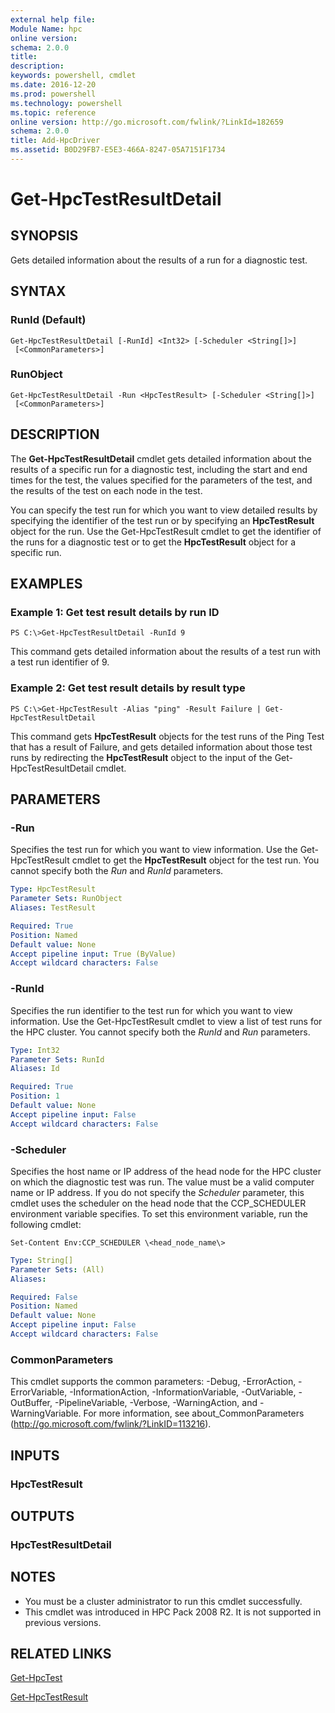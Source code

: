 ```yaml
---
external help file:
Module Name: hpc
online version:
schema: 2.0.0
title:
description:
keywords: powershell, cmdlet
ms.date: 2016-12-20
ms.prod: powershell
ms.technology: powershell
ms.topic: reference
online version: http://go.microsoft.com/fwlink/?LinkId=182659
schema: 2.0.0
title: Add-HpcDriver
ms.assetid: B0D29FB7-E5E3-466A-8247-05A7151F1734
---
```


# Get-HpcTestResultDetail

## SYNOPSIS
Gets detailed information about the results of a run for a diagnostic test.

## SYNTAX

### RunId (Default)
```
Get-HpcTestResultDetail [-RunId] <Int32> [-Scheduler <String[]>]
 [<CommonParameters>]
```

### RunObject
```
Get-HpcTestResultDetail -Run <HpcTestResult> [-Scheduler <String[]>]
 [<CommonParameters>]
```

## DESCRIPTION
The **Get-HpcTestResultDetail** cmdlet gets detailed information about the results of a specific run for a diagnostic test, including the start and end times for the test, the values specified for the parameters of the test, and the results of the test on each node in the test.

You can specify the test run for which you want to view detailed results by specifying the identifier of the test run or by specifying an **HpcTestResult** object for the run.
Use the Get-HpcTestResult cmdlet to get the identifier of the runs for a diagnostic test or to get the **HpcTestResult** object for a specific run.

## EXAMPLES

### Example 1: Get test result details by run ID
```
PS C:\>Get-HpcTestResultDetail -RunId 9
```

This command gets detailed information about the results of a test run with a test run identifier of 9.

### Example 2: Get test result details by result type
```
PS C:\>Get-HpcTestResult -Alias "ping" -Result Failure | Get-HpcTestResultDetail
```

This command gets **HpcTestResult** objects for the test runs of the Ping Test that has a result of Failure, and gets detailed information about those test runs by redirecting the **HpcTestResult** object to the input of the Get-HpcTestResultDetail cmdlet.

## PARAMETERS

### -Run
Specifies the test run for which you want to view information.
Use the Get-HpcTestResult cmdlet to get the **HpcTestResult** object for the test run.
You cannot specify both the *Run* and *RunId* parameters.

```yaml
Type: HpcTestResult
Parameter Sets: RunObject
Aliases: TestResult

Required: True
Position: Named
Default value: None
Accept pipeline input: True (ByValue)
Accept wildcard characters: False
```

### -RunId
Specifies the run identifier to the test run for which you want to view information.
Use the Get-HpcTestResult cmdlet to view a list of test runs for the HPC cluster.
You cannot specify both the *RunId* and *Run* parameters.

```yaml
Type: Int32
Parameter Sets: RunId
Aliases: Id

Required: True
Position: 1
Default value: None
Accept pipeline input: False
Accept wildcard characters: False
```

### -Scheduler
Specifies the host name or IP address of the head node for the HPC cluster on which the diagnostic test was run.
The value must be a valid computer name or IP address.
If you do not specify the *Scheduler* parameter, this cmdlet uses the scheduler on the head node that the CCP_SCHEDULER environment variable specifies.
To set this environment variable, run the following cmdlet:

`Set-Content Env:CCP_SCHEDULER \<head_node_name\>`

```yaml
Type: String[]
Parameter Sets: (All)
Aliases:

Required: False
Position: Named
Default value: None
Accept pipeline input: False
Accept wildcard characters: False
```

### CommonParameters
This cmdlet supports the common parameters: -Debug, -ErrorAction, -ErrorVariable, -InformationAction, -InformationVariable, -OutVariable, -OutBuffer, -PipelineVariable, -Verbose, -WarningAction, and -WarningVariable. For more information, see about_CommonParameters (http://go.microsoft.com/fwlink/?LinkID=113216).

## INPUTS

### HpcTestResult

## OUTPUTS

### HpcTestResultDetail

## NOTES
* You must be a cluster administrator to run this cmdlet successfully.
* This cmdlet was introduced in HPC Pack 2008 R2. It is not supported in previous versions.

## RELATED LINKS

[Get-HpcTest](./Get-HpcTest.md)

[Get-HpcTestResult](./Get-HpcTestResult.md)
